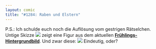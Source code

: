 ```yaml
---
layout: comic
title: "#1284: Raben und Elstern"
---
```


P.S.: 
Ich schulde euch noch die Auflösung vom gestrigen Rätselchen. Untige Skizze
<img src="http://www.fonflatter.de/bilder/skizze.jpg">
zeigt eine Figur aus dem aktuellen <a href="http://www.fonflatter.de/hintergrundbilder"><strong>Frühlings-Hintergrundbild</strong></a>. Und zwar diese:
<img src="http://www.fonflatter.de/bilder/skizze_aufloesung.jpg">
Eindeutig, oder?
